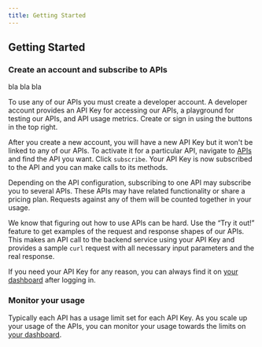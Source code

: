 ```yaml
---
title: Getting Started
---
```


## Getting Started

### Create an account and subscribe to APIs
bla bla bla

To use any of our APIs you must create a developer account. A developer account provides an API Key for accessing our APIs, a playground for testing our APIs, and API usage metrics. Create or sign in using the buttons in the top right.

After you create a new account, you will have a new API Key but it won't be linked to any of our APIs. To activate it for a particular API, navigate to [APIs](/apis) and find the API you want. Click `subscribe`. Your API Key is now subscribed to the API and you can make calls to its methods.

Depending on the API configuration, subscribing to one API may subscribe you to several APIs. These APIs may have related functionality or share a pricing plan. Requests against any of them will be counted together in your usage.

We know that figuring out how to use APIs can be hard. Use the “Try it out!” feature to get examples of the request and response shapes of our APIs. This makes an API call to the backend service using your API Key and provides a sample `curl` request with all necessary input parameters and the real response.

If you need your API Key for any reason, you can always find it on [your dashboard](/dashboard) after logging in.

### Monitor your usage

Typically each API has a usage limit set for each API Key. As you scale up your usage of the APIs, you can monitor your usage towards the limits on [your dashboard](/dashboard).
